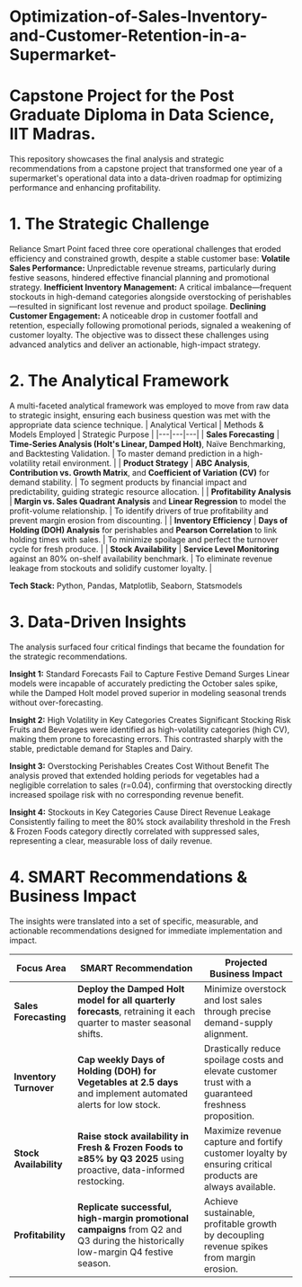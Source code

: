 # Optimization-of-Sales-Inventory-and-Customer-Retention-in-a-Supermarket-
# Capstone Project for the Post Graduate Diploma in Data Science, IIT Madras.
This repository showcases the final analysis and strategic recommendations from a capstone project that transformed one year of a supermarket's operational data into a data-driven roadmap for optimizing performance and enhancing profitability.

# 1. The Strategic Challenge
Reliance Smart Point faced three core operational challenges that eroded efficiency and constrained growth, despite a stable customer base:
**Volatile Sales Performance:** Unpredictable revenue streams, particularly during festive seasons, hindered effective financial planning and promotional strategy.
**Inefficient Inventory Management:** A critical imbalance—frequent stockouts in high-demand categories alongside overstocking of perishables—resulted in significant lost revenue and product spoilage.
**Declining Customer Engagement:** A noticeable drop in customer footfall and retention, especially following promotional periods, signaled a weakening of customer loyalty.
The objective was to dissect these challenges using advanced analytics and deliver an actionable, high-impact strategy.

# 2. The Analytical Framework
A multi-faceted analytical framework was employed to move from raw data to strategic insight, ensuring each business question was met with the appropriate data science technique.
| Analytical Vertical | Methods & Models Employed | Strategic Purpose |
|---|---|---|
| **Sales Forecasting** | **Time-Series Analysis (Holt's Linear, Damped Holt)**, Naïve Benchmarking, and Backtesting Validation. | To master demand prediction in a high-volatility retail environment. |
| **Product Strategy** | **ABC Analysis**, **Contribution vs. Growth Matrix**, and **Coefficient of Variation (CV)** for demand stability. | To segment products by financial impact and predictability, guiding strategic resource allocation. |
| **Profitability Analysis** | **Margin vs. Sales Quadrant Analysis** and **Linear Regression** to model the profit-volume relationship. | To identify drivers of true profitability and prevent margin erosion from discounting. |
| **Inventory Efficiency** | **Days of Holding (DOH) Analysis** for perishables and **Pearson Correlation** to link holding times with sales. | To minimize spoilage and perfect the turnover cycle for fresh produce. |
| **Stock Availability** | **Service Level Monitoring** against an 80% on-shelf availability benchmark. | To eliminate revenue leakage from stockouts and solidify customer loyalty. |

**Tech Stack:** Python, Pandas, Matplotlib, Seaborn, Statsmodels

# 3. Data-Driven Insights
The analysis surfaced four critical findings that became the foundation for the strategic recommendations.

**Insight 1:** Standard Forecasts Fail to Capture Festive Demand Surges
Linear models were incapable of accurately predicting the October sales spike, while the Damped Holt model proved superior in modeling seasonal trends without over-forecasting.

**Insight 2:** High Volatility in Key Categories Creates Significant Stocking Risk
Fruits and Beverages were identified as high-volatility categories (high CV), making them prone to forecasting errors. This contrasted sharply with the stable, predictable demand for Staples and Dairy.

**Insight 3:** Overstocking Perishables Creates Cost Without Benefit
The analysis proved that extended holding periods for vegetables had a negligible correlation to sales (r=0.04), confirming that overstocking directly increased spoilage risk with no corresponding revenue benefit.

**Insight 4:** Stockouts in Key Categories Cause Direct Revenue Leakage
Consistently failing to meet the 80% stock availability threshold in the Fresh & Frozen Foods category directly correlated with suppressed sales, representing a clear, measurable loss of daily revenue.

# 4. SMART Recommendations & Business Impact
The insights were translated into a set of specific, measurable, and actionable recommendations designed for immediate implementation and impact.

| Focus Area             | SMART Recommendation                                                                                                                        | Projected Business Impact                                                                                 |
| ---------------------- | ------------------------------------------------------------------------------------------------------------------------------------------- | --------------------------------------------------------------------------------------------------------- |
| **Sales Forecasting** | **Deploy the Damped Holt model for all quarterly forecasts**, retraining it each quarter to master seasonal shifts.                             | Minimize overstock and lost sales through precise demand-supply alignment.                                |
| **Inventory Turnover** | **Cap weekly Days of Holding (DOH) for Vegetables at 2.5 days** and implement automated alerts for low stock.                                 | Drastically reduce spoilage costs and elevate customer trust with a guaranteed freshness proposition.      |
| **Stock Availability** | **Raise stock availability in Fresh & Frozen Foods to ≥85% by Q3 2025** using proactive, data-informed restocking.                             | Maximize revenue capture and fortify customer loyalty by ensuring critical products are always available. |
| **Profitability** | **Replicate successful, high-margin promotional campaigns** from Q2 and Q3 during the historically low-margin Q4 festive season.                | Achieve sustainable, profitable growth by decoupling revenue spikes from margin erosion.                  |

